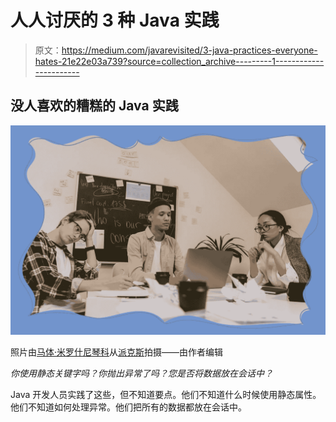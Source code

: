 # 人人讨厌的 3 种 Java 实践

> 原文：<https://medium.com/javarevisited/3-java-practices-everyone-hates-21e22e03a739?source=collection_archive---------1----------------------->

## 没人喜欢的糟糕的 Java 实践

![](img/094def015a313bf79cafe574613477e2.png)

照片由[马体·米罗什尼琴科](https://www.pexels.com/@tima-miroshnichenko?utm_content=attributionCopyText&utm_medium=referral&utm_source=pexels)从[派克斯](https://www.pexels.com/photo/man-person-people-woman-6914069/?utm_content=attributionCopyText&utm_medium=referral&utm_source=pexels)拍摄——由作者编辑

*你使用静态关键字吗？你抛出异常了吗？您是否将数据放在会话中？*

Java 开发人员实践了这些，但不知道要点。他们不知道什么时候使用静态属性。他们不知道如何处理异常。他们把所有的数据都放在会话中。